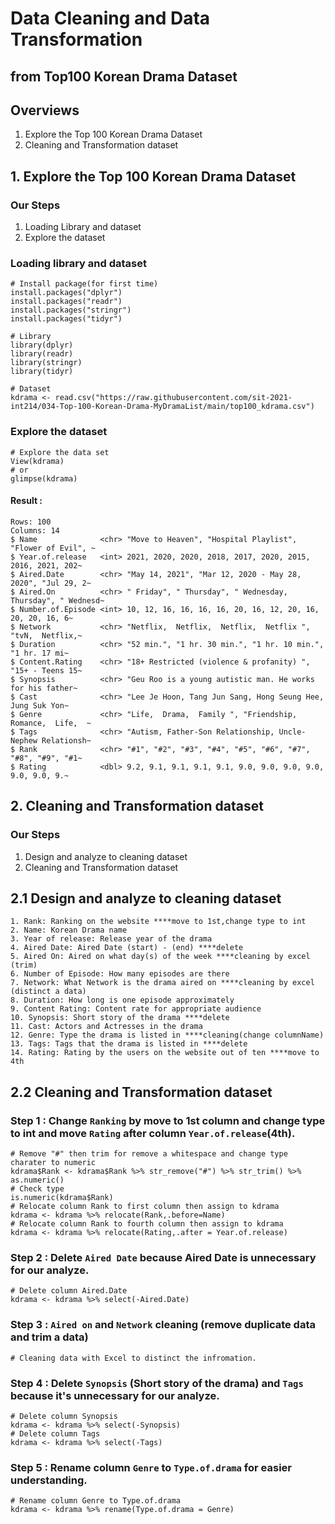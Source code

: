 # Data Cleaning and Data Transformation 
## from Top100 Korean Drama Dataset

## Overviews
1. Explore the Top 100 Korean Drama Dataset
2. Cleaning and Transformation dataset

## 1. Explore the Top 100 Korean Drama Dataset
### Our Steps
1. Loading Library and dataset
2. Explore the dataset

### Loading library and dataset
```
# Install package(for first time)
install.packages("dplyr")
install.packages("readr")
install.packages("stringr")
install.packages("tidyr")

# Library
library(dplyr)
library(readr)
library(stringr)
library(tidyr)

# Dataset
kdrama <- read.csv("https://raw.githubusercontent.com/sit-2021-int214/034-Top-100-Korean-Drama-MyDramaList/main/top100_kdrama.csv")
```
### Explore the dataset
```
# Explore the data set
View(kdrama) 
# or
glimpse(kdrama)
```
#### Result :
```
Rows: 100
Columns: 14
$ Name              <chr> "Move to Heaven", "Hospital Playlist", "Flower of Evil", ~
$ Year.of.release   <int> 2021, 2020, 2020, 2018, 2017, 2020, 2015, 2016, 2021, 202~
$ Aired.Date        <chr> "May 14, 2021", "Mar 12, 2020 - May 28, 2020", "Jul 29, 2~
$ Aired.On          <chr> " Friday", " Thursday", " Wednesday, Thursday", " Wednesd~
$ Number.of.Episode <int> 10, 12, 16, 16, 16, 16, 20, 16, 12, 20, 16, 20, 20, 16, 6~
$ Network           <chr> "Netflix,  Netflix,  Netflix,  Netflix ", "tvN,  Netflix,~
$ Duration          <chr> "52 min.", "1 hr. 30 min.", "1 hr. 10 min.", "1 hr. 17 mi~
$ Content.Rating    <chr> "18+ Restricted (violence & profanity) ", "15+ - Teens 15~
$ Synopsis          <chr> "Geu Roo is a young autistic man. He works for his father~
$ Cast              <chr> "Lee Je Hoon, Tang Jun Sang, Hong Seung Hee, Jung Suk Yon~
$ Genre             <chr> "Life,  Drama,  Family ", "Friendship,  Romance,  Life,  ~
$ Tags              <chr> "Autism, Father-Son Relationship, Uncle-Nephew Relationsh~
$ Rank              <chr> "#1", "#2", "#3", "#4", "#5", "#6", "#7", "#8", "#9", "#1~
$ Rating            <dbl> 9.2, 9.1, 9.1, 9.1, 9.1, 9.0, 9.0, 9.0, 9.0, 9.0, 9.0, 9.~
```
## 2. Cleaning and Transformation dataset
### Our Steps 
1. Design and analyze to cleaning dataset
2. Cleaning and Transformation dataset

## 2.1 Design and analyze to cleaning dataset
```
1. Rank: Ranking on the website ****move to 1st,change type to int
2. Name: Korean Drama name
3. Year of release: Release year of the drama 
4. Aired Date: Aired Date (start) - (end) ****delete
5. Aired On: Aired on what day(s) of the week ****cleaning by excel (trim)
6. Number of Episode: How many episodes are there 
7. Network: What Network is the drama aired on ****cleaning by excel (distinct a data)
8. Duration: How long is one episode approximately
9. Content Rating: Content rate for appropriate audience
10. Synopsis: Short story of the drama ****delete
11. Cast: Actors and Actresses in the drama
12. Genre: Type the drama is listed in ****cleaning(change columnName)
13. Tags: Tags that the drama is listed in ****delete
14. Rating: Rating by the users on the website out of ten ****move to 4th
```

## 2.2 Cleaning and Transformation dataset
### Step 1 : Change ```Ranking``` by move to 1st column and change type to int and move ```Rating``` after column ```Year.of.release```(4th).
```
# Remove "#" then trim for remove a whitespace and change type charater to numeric 
kdrama$Rank <- kdrama$Rank %>% str_remove("#") %>% str_trim() %>% as.numeric()
# Check type 
is.numeric(kdrama$Rank)
# Relocate column Rank to first column then assign to kdrama 
kdrama <- kdrama %>% relocate(Rank,.before=Name)
# Relocate column Rank to fourth column then assign to kdrama 
kdrama <- kdrama %>% relocate(Rating,.after = Year.of.release)
```
### Step 2 : Delete ```Aired Date``` because Aired Date is unnecessary for our analyze.
```
# Delete column Aired.Date 
kdrama <- kdrama %>% select(-Aired.Date)
```
### Step 3 : ```Aired on``` and ```Network``` cleaning (remove duplicate data and trim a data)
```
# Cleaning data with Excel to distinct the infromation.
```
### Step 4 : Delete ```Synopsis``` (Short story of the drama) and ```Tags``` because it's unnecessary for our analyze.
```
# Delete column Synopsis
kdrama <- kdrama %>% select(-Synopsis)
# Delete column Tags
kdrama <- kdrama %>% select(-Tags)
```
### Step 5 : Rename column ```Genre``` to ```Type.of.drama``` for easier understanding.
```
# Rename column Genre to Type.of.drama
kdrama <- kdrama %>% rename(Type.of.drama = Genre)
```










